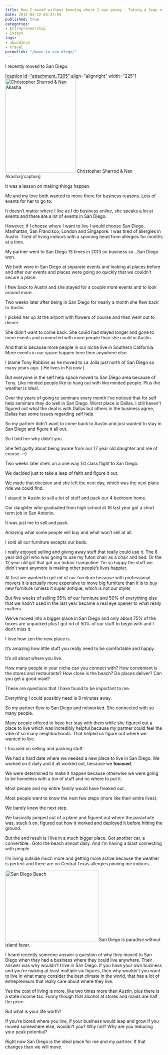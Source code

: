 ```yaml
---
title: How I moved without knowing where I was going - Taking a leap of faith
date: 2014-04-22 03:47:59
published: true
categories:
- Entrepreneurship
- Essays
tags:
- abundance
- travel
permalink: "/move-to-san-diego/"
---
```

I recently moved to San Diego.

[caption id="attachment_7205" align="alignright" width="225"]<img class="wp-image-7205 size-medium" src="{{ site.baseurl }}/posts/2014/04/2014-04-01-18.14.53-225x300.jpg" alt="Christopher Sherrod &amp; Nan Akasha" width="225" height="300" /> Christopher Sherrod &amp; Nan Akasha[/caption]

It was a lesson on making things happen.

Me and my love both wanted to move there for business reasons. Lots of events for her to go to.

It doesn’t matter where I live as I do business online, she speaks a lot at events and there are a lot of events in San Diego.

However, if I choose where I want to live I would choose San Diego, Manhattan, San Francisco, London and Singapore. I was tired of allergies in Austin. Tired of living indoors with a spinning head from allergies for months at a time.

My partner went to San Diego 13 times in 2013 on business so…San Diego won.

We both were in San Diego at separate events and looking at places before and after our events and places were going so quickly that we couldn't secure a place.

I flew back to Austin and she stayed for a couple more events and to look around more.

Two weeks later after being in San Diego for nearly a month she flew back to Austin.

I picked her up at the airport with flowers of course and then went out to dinner.

She didn't want to come back. She could had stayed longer and gone to more events and connected with more people than she could in Austin.

And that is because more people in our niche live in Southern California. More events in our space happen here then anywhere else.

I blame Tony Robbins as he moved to La Jolla just north of San Diego so many years ago. ( He lives in Fiji now ).

But everyone in the self help space moved to San Diego area because of Tony. Like minded people like to hang out with like minded people. Plus the weather is ideal.

Over the years of going to seminars every month I’ve noticed that for self help seminars they do well in San Diego. Worst place is Dallas. I still haven’t figured out what the deal is with Dallas but others in the business agree, Dallas has some issues regarding self help.

So my partner didn't want to come back to Austin and just wanted to stay in San Diego and figure it all out.

So I told her why didn't you.

She felt guilty about being aware from our 17 year old daughter and me of course. :-)

Two weeks later she’s on a one way 1st class flight to San Diego.

We decided just to take a leap of faith and figure it out.

We made that decision and she left the next day, which was the next plane ride we could find.

I stayed in Austin to sell a lot of stuff and pack our 4 bedroom home.

Our daughter who graduated from high school at 16 last year got a short term job in San Antonio.

It was just me to sell and pack.

Amazing what some people will buy and what won’t sell at all.

I sold all our furniture excepts our beds.

I really enjoyed selling and giving away stuff that really could use it. The 8 year old girl who was going to use my futon chair as a chair and bed. Or the 12 year old girl that got our indoor trampoline. I’m so happy the stuff we didn't want anymore is making other people’s lives happier.

At first we wanted to get rid of our furniture because with professional movers it is actually more expensive to move big furniture than it is to buy new furniture (unless it super antique, which is not our style)

But five weeks of selling 95% of our furniture and 50% of everything else that we hadn’t used in the last year became a real eye opener to what really matters.

We've moved into a bigger place in San Diego and only about 75% of the boxes are unpacked plus I got rid of 50% of our stuff to begin with and I don’t miss it.

I love how zen the new place is.

It’s amazing how little stuff you really need to be comfortable and happy.

It’s all about where you live.

How many people in your niche can you connect with? How convenient is the stores and restaurants? How close is the beach? Do places deliver? Can you get a good maid?

These are questions that I have found to be important to me.

Everything I could possibly need is 8 minutes away.

So my partner flew to San Diego and networked. She connected with so many people.

Many people offered to have her stay with them while she figured out a place to live which was incredibly helpful because my partner could feel the vibe of so many neighborhoods. That helped us figure out where we wanted to live.

I focused on selling and packing stuff.

We had a hard date where we needed a new place to live in San Diego. We worked on it daily and it all worked out, because we **focused**.

We were determined to make it happen because otherwise we were going to be homeless with a ton of stuff and no where to put it.

Most people and my entire family would have freaked out.

Most people want to know the next few steps (more like their entire lives).

We barely knew the next step.

We basically jumped out of a plane and figured out where the parachute was, stuck it on, figured out how it worked and deployed it before hitting the ground.

But the end result is I live in a much bigger place. Got another car, a convertible.. Goto the beach almost daily. And I’m having a blast connecting with people.

I’m living outside much more and getting more active because the weather is perfect and there are no Central Texas allergies pinning me indoors.

<img class="alignright size-medium wp-image-7211" src="{{ site.baseurl }}/posts/2014/04/IMG_3763-300x225.jpg" alt="San Diego Beach" width="300" height="225" />San Diego is paradise without island fever.

I heard recently someone answer a question of why they moved to San Diego when they had a business where they could live anywhere. Their answer was why wouldn't I live in San Diego. If you have your own business and you’re making at least multiple six figures, then why wouldn't you want to live in what many consider the best climate in the world, that has a lot of entrepreneurs that really care about where they live.

Yes the cost of living is more, like two times more than Austin, plus there is a state income tax. Funny though that alcohol at stores and maids are half the price.

But what is your life worth?

If you’re bored where you live, if your business would leap and grow if you moved somewhere else, wouldn't you? Why not? Why are you reducing your peak potential?

Right now San Diego is the ideal place for me and my partner. If that changes than we will move.</p>

